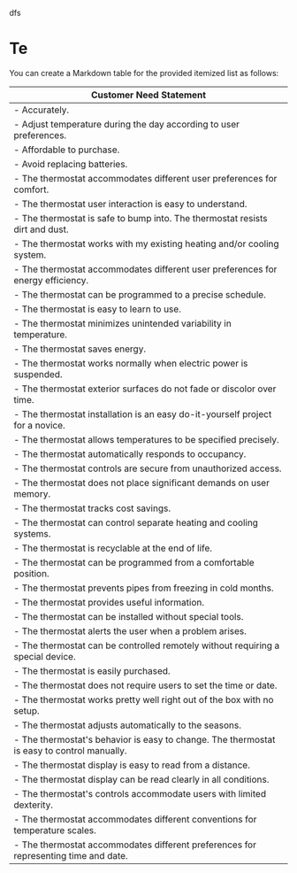 dfs
# Te

You can create a Markdown table for the provided itemized list as follows:

| Customer Need Statement                                                                    |
|--------------------------------------------------------------------------------------------|
| - Accurately.                                                                              |
| - Adjust temperature during the day according to user preferences.                         |
| - Affordable to purchase.                                                                  |
| - Avoid replacing batteries.                                                               |
| - The thermostat accommodates different user preferences for comfort.                      |
| - The thermostat user interaction is easy to understand.                                   |
| - The thermostat is safe to bump into. The thermostat resists dirt and dust.               |
| - The thermostat works with my existing heating and/or cooling system.                     |
 | - The thermostat accommodates different user preferences for energy efficiency.            |
 | - The thermostat can be programmed to a precise schedule.                                  |
| - The thermostat is easy to learn to use.                                                  |
 | - The thermostat minimizes unintended variability in temperature.                          |
 | - The thermostat saves energy.                                                             |
| - The thermostat works normally when electric power is suspended.                          |
 | - The thermostat exterior surfaces do not fade or discolor over time.                      |
 | - The thermostat installation is an easy do-it-yourself project for a novice.              |
  | - The thermostat allows temperatures to be specified precisely.                            |
   | - The thermostat automatically responds to occupancy.                                      |
 | - The thermostat controls are secure from unauthorized access.                             |
| - The thermostat does not place significant demands on user memory.                        |
   | - The thermostat tracks cost savings.                                                      |
  | - The thermostat can control separate heating and cooling systems.                         |
 | - The thermostat is recyclable at the end of life.                                         |
 | - The thermostat can be programmed from a comfortable position.                            |
  | - The thermostat prevents pipes from freezing in cold months.                              |
  | - The thermostat provides useful information.                                              |
 | - The thermostat can be installed without special tools.                                   |
 | - The thermostat alerts the user when a problem arises.                                    |
 | - The thermostat can be controlled remotely without requiring a special device.            |
 | - The thermostat is easily purchased.                                                      |
  | - The thermostat does not require users to set the time or date.                           |
  | - The thermostat works pretty well right out of the box with no setup.                     |
   | - The thermostat adjusts automatically to the seasons.                                     |
 | - The thermostat's behavior is easy to change. The thermostat is easy to control manually. |
 | - The thermostat display is easy to read from a distance.                                  |
 | - The thermostat display can be read clearly in all conditions.                            |
  | - The thermostat's controls accommodate users with limited dexterity.                      |
 | - The thermostat accommodates different conventions for temperature scales.                |
 | - The thermostat accommodates different preferences for representing time and date.        |

